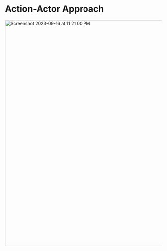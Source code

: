 # Action-Actor Approach

<img width="728" alt="Screenshot 2023-09-16 at 11 21 00 PM" src="https://github.com/aimanyusra/roadwarriors/assets/27656498/ee37f2a8-4120-443e-bee0-369a6e56a294">
